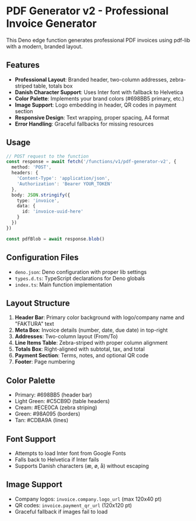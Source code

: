 # PDF Generator v2 - Professional Invoice Generator

This Deno edge function generates professional PDF invoices using pdf-lib with a modern, branded layout.

## Features

- **Professional Layout**: Branded header, two-column addresses, zebra-striped table, totals box
- **Danish Character Support**: Uses Inter font with fallback to Helvetica
- **Color Palette**: Implements your brand colors (#698BB5 primary, etc.)
- **Image Support**: Logo embedding in header, QR codes in payment section
- **Responsive Design**: Text wrapping, proper spacing, A4 format
- **Error Handling**: Graceful fallbacks for missing resources

## Usage

```typescript
// POST request to the function
const response = await fetch('/functions/v1/pdf-generator-v2', {
  method: 'POST',
  headers: {
    'Content-Type': 'application/json',
    'Authorization': 'Bearer YOUR_TOKEN'
  },
  body: JSON.stringify({
    type: 'invoice',
    data: {
      id: 'invoice-uuid-here'
    }
  })
})

const pdfBlob = await response.blob()
```

## Configuration Files

- `deno.json`: Deno configuration with proper lib settings
- `types.d.ts`: TypeScript declarations for Deno globals
- `index.ts`: Main function implementation

## Layout Structure

1. **Header Bar**: Primary color background with logo/company name and "FAKTURA" text
2. **Meta Box**: Invoice details (number, date, due date) in top-right
3. **Addresses**: Two-column layout (From/To)
4. **Line Items Table**: Zebra-striped with proper column alignment
5. **Totals Box**: Right-aligned with subtotal, tax, and total
6. **Payment Section**: Terms, notes, and optional QR code
7. **Footer**: Page numbering

## Color Palette

- Primary: #698BB5 (header bar)
- Light Green: #C5CB9D (table headers)
- Cream: #ECE0CA (zebra striping)
- Green: #98A095 (borders)
- Tan: #CDBA9A (lines)

## Font Support

- Attempts to load Inter font from Google Fonts
- Falls back to Helvetica if Inter fails
- Supports Danish characters (æ, ø, å) without escaping

## Image Support

- Company logos: `invoice.company.logo_url` (max 120x40 pt)
- QR codes: `invoice.payment_qr_url` (120x120 pt)
- Graceful fallback if images fail to load
